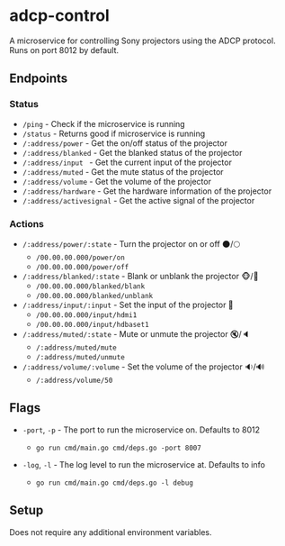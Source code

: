 # adcp-control
A microservice for controlling Sony projectors using the ADCP protocol. Runs on port 8012 by default.

## Endpoints
### Status
* `/ping` - Check if the microservice is running
* `/status` - Returns good if microservice is running
* `/:address/power` - Get the on/off status of the projector
* `/:address/blanked` - Get the blanked status of the projector
* `/:address/input ` - Get the current input of the projector
* `/:address/muted` - Get the mute status of the projector
* `/:address/volume` - Get the volume of the projector
* `/:address/hardware` - Get the hardware information of the projector
* `/:address/activesignal` - Get the active signal of the projector

### Actions
* `/:address/power/:state` - Turn the projector on or off :new_moon:/:full_moon:
    * `/00.00.00.000/power/on`
    * `/00.00.00.000/power/off`
* `/:address/blanked/:state` - Blank or unblank the projector :monkey_face:/:see_no_evil:
    * `/00.00.00.000/blanked/blank`
    * `/00.00.00.000/blanked/unblank`
* `/:address/input/:input` - Set the input of the projector :electric_plug:
    * `/00.00.00.000/input/hdmi1`
    * `/00.00.00.000/input/hdbaset1`
* `/:address/muted/:state` - Mute or unmute the projector :mute:/:speaker:
    * `/:address/muted/mute`
    * `/:address/muted/unmute`
* `/:address/volume/:volume` - Set the volume of the projector :sound:/:loud_sound:
    * `/:address/volume/50`

## Flags
* `-port`, `-p` - The port to run the microservice on. Defaults to 8012
    * `go run cmd/main.go cmd/deps.go -port 8007`

* `-log`, `-l` - The log level to run the microservice at. Defaults to info
    * `go run cmd/main.go cmd/deps.go -l debug`

## Setup
Does not require any additional environment variables.